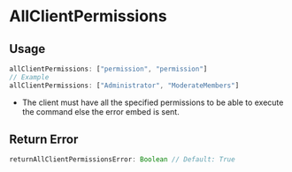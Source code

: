 # AllClientPermissions
## Usage
```js
allClientPermissions: ["permission", "permission"]
// Example
allClientPermissions: ["Administrator", "ModerateMembers"]
```
* The client must have all the specified permissions to be able to execute the command else the error embed is sent.
## Return Error
```js
returnAllClientPermissionsError: Boolean // Default: True
```